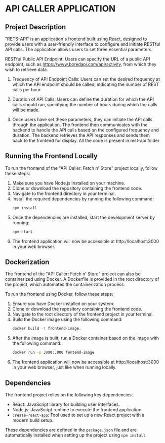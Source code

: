 
# API CALLER APPLICATION

## Project Description
"RETS-API" is an application's frontend built using React, designed to provide users with a user-friendly interface to configure and initiate RESTful API calls. The application allows users to set three essential parameters:

RESTful Public API Endpoint: Users can specify the URL of a public API endpoint, such as https://www.boredapi.com/api/activity, from which they wish to retrieve data.

1. Frequency of API Endpoint Calls: Users can set the desired frequency at which the API endpoint should be called, indicating the number of REST calls per hour.

2. Duration of API Calls: Users can define the duration for which the API calls should run, specifying the number of hours during which the calls will be made.

3. Once users have set these parameters, they can initiate the API calls through the application. The frontend then communicates with the backend to handle the API calls based on the configured frequency and duration. The backend retrieves the API responses and sends them back to the frontend for display.
All the code is present in rest-api folder

## Running the Frontend Locally

To run the frontend of the "API Caller: Fetch n' Store" project locally, follow these steps:

1. Make sure you have Node.js installed on your machine.
2. Clone or download the repository containing the frontend code.
3. Navigate to the frontend directory in your terminal.
4. Install the required dependencies by running the following command:
   ```bash
   npm install
   ```
5. Once the dependencies are installed, start the development server by running:
   ```bash
   npm start
   ```
6. The frontend application will now be accessible at http://localhost:3000 in your web browser.

## Dockerization

The frontend of the "API Caller: Fetch n' Store" project can also be containerized using Docker. A Dockerfile is provided in the root directory of the project, which automates the containerization process.

To run the frontend using Docker, follow these steps:

1. Ensure you have Docker installed on your system.
2. Clone or download the repository containing the frontend code.
3. Navigate to the root directory of the frontend project in your terminal.
4. Build the Docker image using the following command:
   ```bash
   docker build -t frontend-image.
   ```
5. After the image is built, run a Docker container based on the image with the following command:
   ```bash
   docker run -p 3000:3000 fontend-image
   ```
6. The frontend application will now be accessible at http://localhost:3000 in your web browser, just like when running locally.

## Dependencies

The frontend project relies on the following key dependencies:

- React: JavaScript library for building user interfaces.
- Node.js: JavaScript runtime to execute the frontend application.
- `create-react-app`: Tool used to set up a new React project with a modern build setup.

These dependencies are defined in the `package.json` file and are automatically installed when setting up the project using `npm install`.
